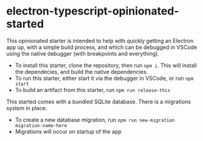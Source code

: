 # electron-typescript-opinionated-started

This opinionated starter is intended to help with quickly getting an Electron app up, with a simple build process, and which can be debugged in VSCode using the native debugger (with breakpoints and everything). 

* To install this starter, clone the repository, then run `npm i`. This will install the dependecies, and build the native dependencies.
* To run this starter, either start it via the debugger in VSCode, or run `npm start`
* To build an artifact from this starter, run `npm run release-this`

This started comes with a bundled SQLite database. There is a migrations system in place.
* To create a new database migration, run `npm run new-migration migration-name-here`
* Migrations will occur on startup of the app

